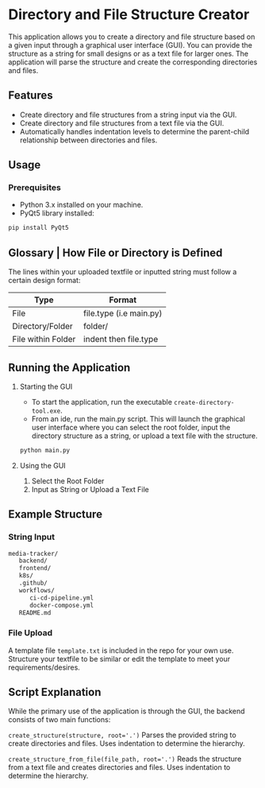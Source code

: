 # Directory and File Structure Creator

This application allows you to create a directory and file structure based on a given input through a graphical user interface (GUI). You can provide the structure as a string for small designs or as a text file for larger ones. The application will parse the structure and create the corresponding directories and files.

## Features

- Create directory and file structures from a string input via the GUI.
- Create directory and file structures from a text file via the GUI.
- Automatically handles indentation levels to determine the parent-child relationship between directories and files.

## Usage

### Prerequisites

- Python 3.x installed on your machine.
- PyQt5 library installed:
```sh
pip install PyQt5
```

## Glossary | How File or Directory is Defined
The lines within your uploaded textfile or inputted string must follow a certain design format:

Type  | Format
------------- | -------------
File  | file.type (i.e main.py)
Directory/Folder |  folder/ 
File within Folder| indent then file.type | 

## Running the Application

1. Starting the GUI
   - To start the application, run the executable `create-directory-tool.exe`. 
   - From an ide, run the main.py script. This will launch the graphical user interface where you can select the root folder, input the directory structure as a string, or upload a text file with the structure. 

   ```bash
   python main.py
   ```

2. Using the GUI
   1. Select the Root Folder
   2. Input as String or Upload a Text File

## Example Structure
### String Input

```bash
media-tracker/
   backend/
   frontend/
   k8s/
   .github/
   workflows/
      ci-cd-pipeline.yml
      docker-compose.yml
   README.md
```

### File Upload
A template file `template.txt` is included in the repo for your own use. Structure your textfile to be similar or edit the template to meet your requirements/desires.

## Script Explanation
While the primary use of the application is through the GUI, the backend consists of two main functions:

`create_structure(structure, root='.')`
Parses the provided string to create directories and files. Uses indentation to determine the hierarchy.

`create_structure_from_file(file_path, root='.')`
Reads the structure from a text file and creates directories and files. Uses indentation to determine the hierarchy.
